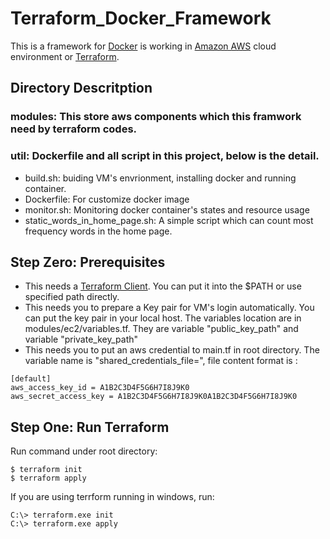 # Terraform_Docker_Framework
This is a framework for [Docker](https://www.docker.com/) is working in [Amazon AWS](https://aws.amazon.com/) cloud environment or [Terraform](https://www.terraform.io/). 

## Directory Descritption
### modules: This store aws components which this framwork need by terraform codes. 
### util: Dockerfile and all script in this project, below is the detail.
- build.sh: buiding VM's envrionment, installing docker and running container.
- Dockerfile: For customize docker image
- monitor.sh: Monitoring docker container's states and resource usage
- static_words_in_home_page.sh: A simple script which can count most frequency words in the home page.

## Step Zero: Prerequisites

- This needs a [Terraform Client](https://www.terraform.io/downloads.html). You can put it into the $PATH or use specified path directly.
- This needs you to prepare a Key pair for VM's login automatically. You can put the key pair in your local host. The variables location are in modules/ec2/variables.tf. They are variable "public_key_path" and variable "private_key_path" 
- This needs you to put an aws credential to main.tf in root directory. The variable name is "shared_credentials_file=", file content format is :
```
[default]
aws_access_key_id = A1B2C3D4F5G6H7I8J9K0
aws_secret_access_key = A1B2C3D4F5G6H7I8J9K0A1B2C3D4F5G6H7I8J9K0
```

## Step One: Run Terraform
Run command under root directory:
```
$ terraform init
$ terraform apply
```
If you are using terrform running in windows, run:
```
C:\> terraform.exe init
C:\> terraform.exe apply
```

